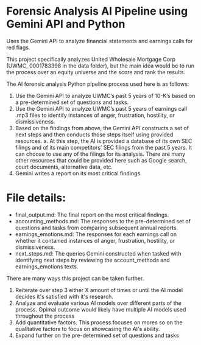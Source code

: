 # Forensic Analysis AI Pipeline using Gemini API and Python
Uses the Gemini API to analyze financial statements and earnings calls for red flags.

This project specifically analyzes United Wholesale Mortgage Corp (UWMC, 0001783398 in the data folder), but the main idea would be to run the process over an equity universe and the score and rank the results.

The AI forensic analysis Python pipeline process used here is as follows:
  1.	Use the Gemini API to analyze UWMC’s past 5 years of 10-K’s based on a pre-determined set of questions and tasks.
  2.	Use the Gemini API to analyze UWMC’s past 5 years of earnings call .mp3 files to identify instances of anger, frustration, hostility, or dismissiveness.
  3.	Based on the findings from above, the Gemini API constructs a set of next steps and then conducts those steps itself using provided resources.
  	  a.	At this step, the AI is provided a database of its own SEC filings and of its main competitors’ SEC filings from the past 5 years. It can choose to use any of the filings for its analysis. There are many other resources that could be provided here such as Google search, court documents, alternative data, etc.
  4.	Gemini writes a report on its most critical findings.

# File details:
- final_output.md: The final report on the most critical findings.
- accounting_methods.md: The responses to the pre-determined set of questions and tasks from comparing subsequent annual reports.
- earnings_emotions.md: The responses for each earnings call on whether it contained instances of anger, frustration, hostility, or dismissiveness.
- next_steps.md: The queries Gemini constructed when tasked with identifying next steps by reviewing the account_methods and earnings_emotions texts.

There are many ways this project can be taken further.
  1. Reiterate over step 3 either X amount of times or until the AI model decides it's satisfied with it's research.
  2. Analyze and evaluate various AI models over different parts of the process. Opimal outcome would likely have multiple AI models used throughout the process
  3. Add quantitative factors. This process focuses on mores so on the qualitative factors to focus on showcasing the AI's ability.
  4. Expand further on the pre-determined set of questions and tasks
